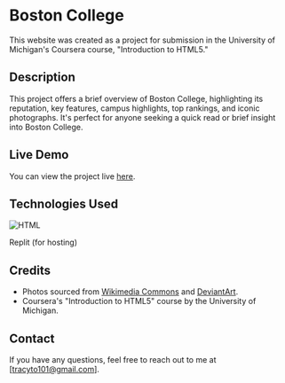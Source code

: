 # Boston College 
This website was created as a project for submission in the University of Michigan's Coursera course, "Introduction to HTML5."

## Description
This project offers a brief overview of Boston College, highlighting its reputation, key features, campus highlights, top rankings, and iconic photographs. It's perfect for anyone seeking a quick read or brief insight into Boston College. 

## Live Demo
You can view the project live [here](https://boston-college-tracyto101.replit.app).

## Technologies Used
![HTML](https://img.shields.io/badge/HTML5-E34F26?style=for-the-badge&logo=html5&logoColor=white)

Replit (for hosting)

## Credits 
- Photos sourced from [Wikimedia Commons](https://commons.wikimedia.org/wiki/Main_Page) and [DeviantArt](https://www.deviantart.com).
- Coursera's "Introduction to HTML5" course by the University of Michigan.

## Contact
If you have any questions, feel free to reach out to me at [tracyto101@gmail.com].